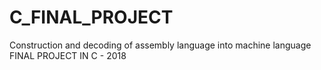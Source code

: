 # C_FINAL_PROJECT
Construction and decoding of assembly language into machine language
FINAL PROJECT IN C - 2018
